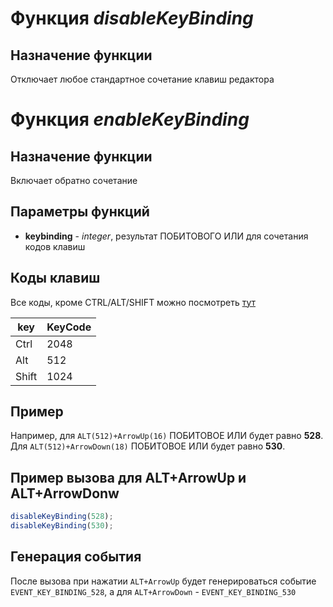 # Функция *disableKeyBinding*
## Назначение функции
Отключает любое стандартное сочетание клавиш редактора

# Функция *enableKeyBinding*
## Назначение функции
Включает обратно сочетание

## Параметры функций
* **keybinding** - *integer*, результат ПОБИТОВОГО ИЛИ для сочетания кодов клавиш

## Коды клавиш
Все коды, кроме CTRL/ALT/SHIFT можно посмотреть [тут](https://microsoft.github.io/monaco-editor/api/enums/monaco.KeyCode)

key | KeyCode | 
-- | --
Ctrl |  2048
Alt |  512
Shift | 1024

## Пример
Например, для `ALT(512)+ArrowUp(16)` ПОБИТОВОЕ ИЛИ будет равно **528**.
Для `ALT(512)+ArrowDown(18)` ПОБИТОВОЕ ИЛИ будет равно **530**.

## Пример вызова для ALT+ArrowUp и ALT+ArrowDonw
```javascript
disableKeyBinding(528);
disableKeyBinding(530);
```

## Генерация события
После вызова при нажатии `ALT+ArrowUp` будет генерироваться событие `EVENT_KEY_BINDING_528`, а для `ALT+ArrowDown` -  `EVENT_KEY_BINDING_530`